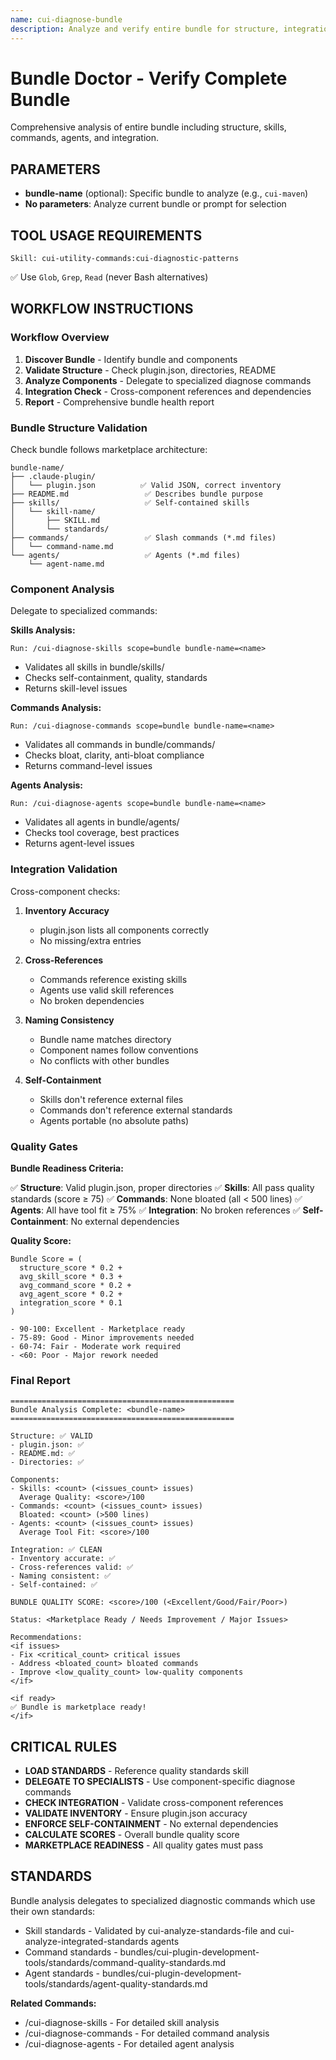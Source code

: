 ```yaml
---
name: cui-diagnose-bundle
description: Analyze and verify entire bundle for structure, integration, quality, and marketplace readiness
---
```


# Bundle Doctor - Verify Complete Bundle

Comprehensive analysis of entire bundle including structure, skills, commands, agents, and integration.

## PARAMETERS

- **bundle-name** (optional): Specific bundle to analyze (e.g., `cui-maven`)
- **No parameters**: Analyze current bundle or prompt for selection

## TOOL USAGE REQUIREMENTS

```
Skill: cui-utility-commands:cui-diagnostic-patterns
```

✅ Use `Glob`, `Grep`, `Read` (never Bash alternatives)

## WORKFLOW INSTRUCTIONS

### Workflow Overview

1. **Discover Bundle** - Identify bundle and components
2. **Validate Structure** - Check plugin.json, directories, README
3. **Analyze Components** - Delegate to specialized diagnose commands
4. **Integration Check** - Cross-component references and dependencies
5. **Report** - Comprehensive bundle health report

### Bundle Structure Validation

Check bundle follows marketplace architecture:

```
bundle-name/
├── .claude-plugin/
│   └── plugin.json          ✅ Valid JSON, correct inventory
├── README.md                 ✅ Describes bundle purpose
├── skills/                   ✅ Self-contained skills
│   └── skill-name/
│       ├── SKILL.md
│       └── standards/
├── commands/                 ✅ Slash commands (*.md files)
│   └── command-name.md
└── agents/                   ✅ Agents (*.md files)
    └── agent-name.md
```

### Component Analysis

Delegate to specialized commands:

**Skills Analysis:**
```
Run: /cui-diagnose-skills scope=bundle bundle-name=<name>
```
- Validates all skills in bundle/skills/
- Checks self-containment, quality, standards
- Returns skill-level issues

**Commands Analysis:**
```
Run: /cui-diagnose-commands scope=bundle bundle-name=<name>
```
- Validates all commands in bundle/commands/
- Checks bloat, clarity, anti-bloat compliance
- Returns command-level issues

**Agents Analysis:**
```
Run: /cui-diagnose-agents scope=bundle bundle-name=<name>
```
- Validates all agents in bundle/agents/
- Checks tool coverage, best practices
- Returns agent-level issues

### Integration Validation

Cross-component checks:

1. **Inventory Accuracy**
   - plugin.json lists all components correctly
   - No missing/extra entries

2. **Cross-References**
   - Commands reference existing skills
   - Agents use valid skill references
   - No broken dependencies

3. **Naming Consistency**
   - Bundle name matches directory
   - Component names follow conventions
   - No conflicts with other bundles

4. **Self-Containment**
   - Skills don't reference external files
   - Commands don't reference external standards
   - Agents portable (no absolute paths)

### Quality Gates

**Bundle Readiness Criteria:**

✅ **Structure**: Valid plugin.json, proper directories
✅ **Skills**: All pass quality standards (score ≥ 75)
✅ **Commands**: None bloated (all < 500 lines)
✅ **Agents**: All have tool fit ≥ 75%
✅ **Integration**: No broken references
✅ **Self-Containment**: No external dependencies

**Quality Score:**
```
Bundle Score = (
  structure_score * 0.2 +
  avg_skill_score * 0.3 +
  avg_command_score * 0.2 +
  avg_agent_score * 0.2 +
  integration_score * 0.1
)

- 90-100: Excellent - Marketplace ready
- 75-89: Good - Minor improvements needed
- 60-74: Fair - Moderate work required
- <60: Poor - Major rework needed
```

### Final Report

```
==================================================
Bundle Analysis Complete: <bundle-name>
==================================================

Structure: ✅ VALID
- plugin.json: ✅
- README.md: ✅
- Directories: ✅

Components:
- Skills: <count> (<issues_count> issues)
  Average Quality: <score>/100
- Commands: <count> (<issues_count> issues)
  Bloated: <count> (>500 lines)
- Agents: <count> (<issues_count> issues)
  Average Tool Fit: <score>/100

Integration: ✅ CLEAN
- Inventory accurate: ✅
- Cross-references valid: ✅
- Naming consistent: ✅
- Self-contained: ✅

BUNDLE QUALITY SCORE: <score>/100 (<Excellent/Good/Fair/Poor>)

Status: <Marketplace Ready / Needs Improvement / Major Issues>

Recommendations:
<if issues>
- Fix <critical_count> critical issues
- Address <bloated_count> bloated commands
- Improve <low_quality_count> low-quality components
</if>

<if ready>
✅ Bundle is marketplace ready!
</if>
```

## CRITICAL RULES

- **LOAD STANDARDS** - Reference quality standards skill
- **DELEGATE TO SPECIALISTS** - Use component-specific diagnose commands
- **CHECK INTEGRATION** - Validate cross-component references
- **VALIDATE INVENTORY** - Ensure plugin.json accuracy
- **ENFORCE SELF-CONTAINMENT** - No external dependencies
- **CALCULATE SCORES** - Overall bundle quality score
- **MARKETPLACE READINESS** - All quality gates must pass

## STANDARDS

Bundle analysis delegates to specialized diagnostic commands which use their own standards:
- Skill standards - Validated by cui-analyze-standards-file and cui-analyze-integrated-standards agents
- Command standards - bundles/cui-plugin-development-tools/standards/command-quality-standards.md
- Agent standards - bundles/cui-plugin-development-tools/standards/agent-quality-standards.md

**Related Commands:**
- /cui-diagnose-skills - For detailed skill analysis
- /cui-diagnose-commands - For detailed command analysis
- /cui-diagnose-agents - For detailed agent analysis
